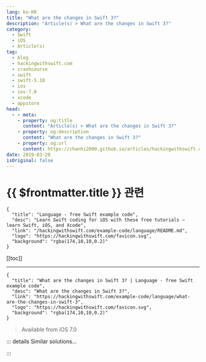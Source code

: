 ```yaml
---
lang: ko-KR
title: "What are the changes in Swift 3?"
description: "Article(s) > What are the changes in Swift 3?"
category:
  - Swift
  - iOS
  - Article(s)
tag: 
  - blog
  - hackingwithswift.com
  - crashcourse
  - swift
  - swift-5.10
  - ios
  - ios-7.0
  - xcode
  - appstore
head:
  - - meta:
    - property: og:title
      content: "Article(s) > What are the changes in Swift 3?"
    - property: og:description
      content: "What are the changes in Swift 3?"
    - property: og:url
      content: https://chanhi2000.github.io/articles/hackingwithswift.com/example-code/language/what-are-the-changes-in-swift-3.html
date: 2019-03-28
isOriginal: false
---
```


# {{ $frontmatter.title }} 관련

```component VPCard
{
  "title": "Language - free Swift example code",
  "desc": "Learn Swift coding for iOS with these free tutorials – learn Swift, iOS, and Xcode",
  "link": "/hackingwithswift.com/example-code/language/README.md",
  "logo": "https://hackingwithswift.com/favicon.svg",
  "background": "rgba(174,10,10,0.2)"
}
```

[[toc]]

---

```component VPCard
{
  "title": "What are the changes in Swift 3? | Language - free Swift example code",
  "desc": "What are the changes in Swift 3?",
  "link": "https://hackingwithswift.com/example-code/language/what-are-the-changes-in-swift-3",
  "logo": "https://hackingwithswift.com/favicon.svg",
  "background": "rgba(174,10,10,0.2)"
}
```

> Available from iOS 7.0

<!-- TODO: 작성 -->

<!-- 
Swift 3.0 introduced the biggest changes to the language since it was released, and it’s 100% guaranteed to cause your current code to break unless you had written some extraordinarily trivial apps.

I went over the changes in more detail in my article <a href="https://www.hackingwithswift.com/swift3">What’s new in Swift 3.0?</a>, but here are the headline changes:

- All function parameters have labels unless you request otherwise.
<li>Needless or duplicated words in method names have been removed.
<li>UpperCamelCase has been replaced with lowerCamelCase for enums and properties.
<li>C functions from Core Graphics and GCD have been replaced with method syntax.
<li>Everything deprecated in Swift 2.2 has now been removed from the language.
<li>Closures are now considered to be non-escaping by default; if you need them to escape you need to use the new `@escaping` attribute.
<li>Key paths (for KVO) can now be specified using the `#keyPath` directive.
<li>Many Foundation types have been converted to structs; most have dropped their “NS” name prefix.
<li>Many closure parameters now have default values, so you don’t need to write `completion: nil` much any more.

-->

::: details Similar solutions…

<!--
/example-code/language/what-are-the-changes-in-swift-12">What are the changes in Swift 1.2? 
/example-code/language/what-are-the-changes-in-swift-20">What are the changes in Swift 2.0? 
/example-code/language/what-are-the-changes-in-swift-22">What are the changes in Swift 2.2? 
/example-code/uikit/how-to-animate-when-your-size-class-changes-willtransitionto">How to animate when your size class changes: willTransition(to:) 
/quick-start/swiftui/how-to-run-some-code-when-state-changes-using-onchange">How to run some code when state changes using onChange()</a>
-->

:::

